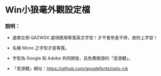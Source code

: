 # Win小狼毫外觀設定檔

### 說明：

- 選單左側 QAZWSX 選項應用等寬英文字型！才不會參差不齊，故附上字型！

- 名稱 Mono 之字型才是等寬。

- 字型為 Google 和 Adobe 共同開發，且免費開源的「思源體」。

- 「思源體」網址：https://github.com/googlefonts/noto-cjk



